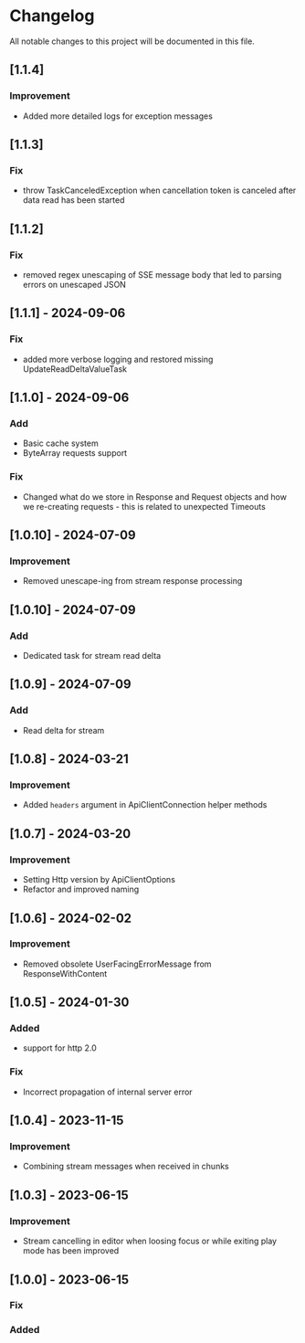 # Changelog
All notable changes to this project will be documented in this file.

## [1.1.4]
### Improvement
- Added more detailed logs for exception messages

## [1.1.3]
### Fix
- throw TaskCanceledException when cancellation token is canceled after data read has been started

## [1.1.2]
### Fix
- removed regex unescaping of SSE message body that led to parsing errors on unescaped JSON

## [1.1.1] - 2024-09-06
### Fix
- added more verbose logging and restored missing UpdateReadDeltaValueTask

## [1.1.0] - 2024-09-06
### Add
- Basic cache system
- ByteArray requests support
### Fix
- Changed what do we store in Response and Request objects and how we re-creating
requests - this is related to unexpected Timeouts

## [1.0.10] - 2024-07-09
### Improvement
- Removed unescape-ing from stream response processing

## [1.0.10] - 2024-07-09
### Add
- Dedicated task for stream read delta

## [1.0.9] - 2024-07-09
### Add
- Read delta for stream

## [1.0.8] - 2024-03-21
### Improvement
- Added `headers` argument in ApiClientConnection helper methods

## [1.0.7] - 2024-03-20
### Improvement
- Setting Http version by ApiClientOptions
- Refactor and improved naming

## [1.0.6] - 2024-02-02
### Improvement
- Removed obsolete UserFacingErrorMessage from ResponseWithContent

## [1.0.5] - 2024-01-30
### Added
- support for http 2.0
### Fix
- Incorrect propagation of internal server error

## [1.0.4] - 2023-11-15
### Improvement
- Combining stream messages when received in chunks

## [1.0.3] - 2023-06-15
### Improvement
- Stream cancelling in editor when loosing focus or while exiting play mode has been improved

## [1.0.0] - 2023-06-15
### Fix

### Added
